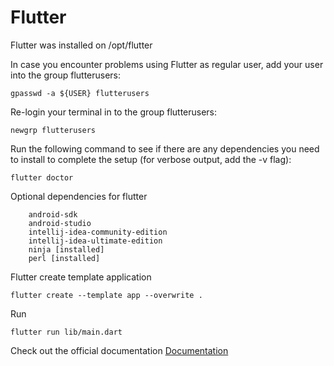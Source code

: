 # Flutter

Flutter was installed on /opt/flutter

In case you encounter problems using Flutter as regular user, add your user into the group flutterusers:
```
gpasswd -a ${USER} flutterusers
```
Re-login your terminal in to the group flutterusers:
```
newgrp flutterusers
```
Run the following command to see if there are any dependencies you need to install to complete the setup (for verbose output, add the -v flag):
```
flutter doctor
```
Optional dependencies for flutter
```
    android-sdk
    android-studio
    intellij-idea-community-edition
    intellij-idea-ultimate-edition
    ninja [installed]
    perl [installed]
```
Flutter create template application
```
flutter create --template app --overwrite .
```
Run
```
flutter run lib/main.dart
```

Check out the official documentation
[Documentation](https://docs.flutter.dev/reference/flutter-cli)